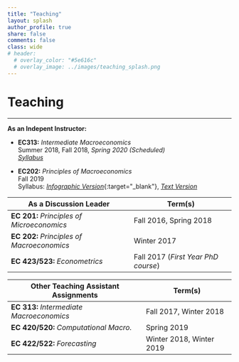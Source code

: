 ```yaml
---
title: "Teaching" 
layout: splash
author_profile: true
share: false 
comments: false
class: wide 
# header:
  # overlay_color: "#5e616c"
  # overlay_image: ../images/teaching_splash.png
---
```


# Teaching
---

**As an Indepent Instructor:**

- **EC313:** *Intermediate Macroeconomics*  
   Summer 2018, Fall 2018, *Spring 2020 (Scheduled)*  
   [*Syllabus*](../images/EC313_F2018.pdf)
   
- **EC202:** *Principles of Macroeconomics*  
  Fall 2019  
  Syllabus: [*Infographic Version*](../images/ec202-fall2019_40286598.png){:target="_blank"}, [*Text Version*](../images/EC202_F19.pdf)
  
| **As a Discussion Leader**                 |  **Term(s)**                                |
|--------------------------------------------|---------------------------------------------|
|**EC 201:** *Principles of Microeconomics*  | Fall 2016, Spring 2018                      |               
|**EC 202:** *Principles of Macroeconomics*  | Winter 2017                                 |
|**EC 423/523:** *Econometrics*              | Fall 2017 (*First Year PhD course*)         |     


| **Other Teaching Assistant Assignments** |  **Term(s)**                                |
|------------------------------------------|---------------------------------------------|
|**EC 313:** *Intermediate Macroeconomics* | Fall 2017, Winter 2018                      |                                     
|**EC 420/520:** *Computational Macro.*    | Spring 2019                                 | 
|**EC 422/522:** *Forecasting*             | Winter 2018, Winter 2019                    |
